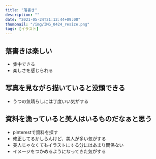 ```yaml
---
title: "落書き"
description: ""
date: "2021-05-24T21:12:44+09:00"
thumbnail: "/img/IMG_0424_resize.png"
tags: [イラスト]
---
```

## 落書きは楽しい
- 集中できる
- 楽しさを感じられる


## 写真を見ながら描いていると没頭できる
- うつの気晴らしには丁度いい気がする

## 資料を漁っていると美人はいるものだなぁと思う
- pinterestで資料を探す
- 修正してるかしらんけど、美人が多い気がする
- 美人じゃなくてもイラストにする分にはあまり関係ない
- イメージをつかめるようになってきた気がする


